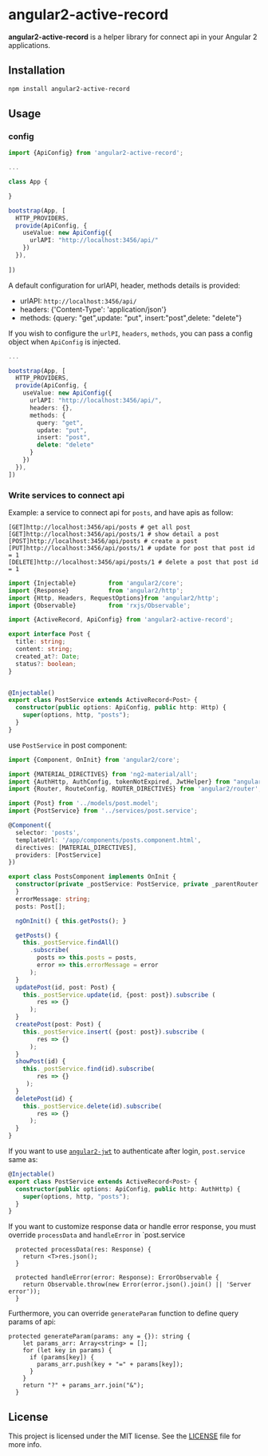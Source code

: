 # angular2-active-record

**angular2-active-record** is a helper library for connect api in your Angular 2 applications.

## Installation

```bash
npm install angular2-active-record
```

## Usage

### config

```ts
import {ApiConfig} from 'angular2-active-record';

...

class App {

}

bootstrap(App, [
  HTTP_PROVIDERS,
  provide(ApiConfig, {
    useValue: new ApiConfig({
      urlAPI: "http://localhost:3456/api/"
    })
  }),
  
])
```

A default configuration for urlAPI, header, methods details is provided:

* urlAPI: `http://localhost:3456/api/`
* headers: {'Content-Type': 'application/json'}
* methods: {query: "get",update: "put", insert:"post",delete: "delete"}

If you wish to configure the `urlPI`, `headers`, `methods`, you can pass a config object when `ApiConfig` is injected.

```ts
...

bootstrap(App, [
  HTTP_PROVIDERS,
  provide(ApiConfig, {
    useValue: new ApiConfig({
      urlAPI: "http://localhost:3456/api/",
      headers: {},
      methods: {
        query: "get",
        update: "put",
        insert: "post",
        delete: "delete"
      }
    })
  }),
])
```

### Write services to connect api
Example: a service to connect api for `posts`, and have apis as follow:

```
[GET]http://localhost:3456/api/posts # get all post
[GET]http://localhost:3456/api/posts/1 # show detail a post
[POST]http://localhost:3456/api/posts # create a post
[PUT]http://localhost:3456/api/posts/1 # update for post that post id = 1
[DELETE]http://localhost:3456/api/posts/1 # delete a post that post id = 1
```

```ts
import {Injectable}         from 'angular2/core';
import {Response}           from 'angular2/http';
import {Http, Headers, RequestOptions}from 'angular2/http';
import {Observable}         from 'rxjs/Observable';

import {ActiveRecord, ApiConfig} from 'angular2-active-record';

export interface Post {
  title: string;
  content: string;
  created_at?: Date;
  status?: boolean;
}


@Injectable()
export class PostService extends ActiveRecord<Post> {
  constructor(public options: ApiConfig, public http: Http) { 
    super(options, http, "posts");
  }
}

```

use `PostService` in post component:

```ts
import {Component, OnInit} from 'angular2/core';

import {MATERIAL_DIRECTIVES} from 'ng2-material/all';
import {AuthHttp, AuthConfig, tokenNotExpired, JwtHelper} from "angular2-jwt";
import {Router, RouteConfig, ROUTER_DIRECTIVES} from 'angular2/router';

import {Post} from '../models/post.model';
import {PostService} from '../services/post.service';

@Component({
  selector: 'posts',
  templateUrl: '/app/components/posts.component.html',
  directives: [MATERIAL_DIRECTIVES],
  providers: [PostService]
})

export class PostsComponent implements OnInit {
  constructor(private _postService: PostService, private _parentRouter: Router) {
  }
  errorMessage: string;
  posts: Post[];

  ngOnInit() { this.getPosts(); }

  getPosts() {
    this._postService.findAll()
      .subscribe(
        posts => this.posts = posts,
        error => this.errorMessage = error
      );
  }
  updatePost(id, post: Post) {
    this._postService.update(id, {post: post}).subscribe (
        res => {}
      );
  }
  createPost(post: Post) {
    this._postService.insert( {post: post}).subscribe (
        res => {}
      );
  }
  showPost(id) {
    this._postService.find(id).subscribe(
        res => {}
     );
  }
  deletePost(id) {
    this._postService.delete(id).subscribe(
        res => {}
      );
  }
}

```

If you want to use [`angular2-jwt`](https://github.com/auth0/angular2-jwt) to authenticate after login, `post.service` same as:

```ts
@Injectable()
export class PostService extends ActiveRecord<Post> {
  constructor(public options: ApiConfig, public http: AuthHttp) { 
    super(options, http, "posts");
  }
}
```

If you want to customize response data or handle error response, you must override `processData` and `handleError` in `post.service

```
  protected processData(res: Response) {
    return <T>res.json();
  }

  protected handleError(error: Response): ErrorObservable {
    return Observable.throw(new Error(error.json().join() || 'Server error'));
  }
```

Furthermore, you can override `generateParam` function to define query params of api:

```
protected generateParam(params: any = {}): string {
    let params_arr: Array<string> = [];
    for (let key in params) {
      if (params[key]) {
        params_arr.push(key + "=" + params[key]);
      }
    }
    return "?" + params_arr.join("&");
  }
```

## License

This project is licensed under the MIT license. See the [LICENSE](LICENSE) file for more info.
